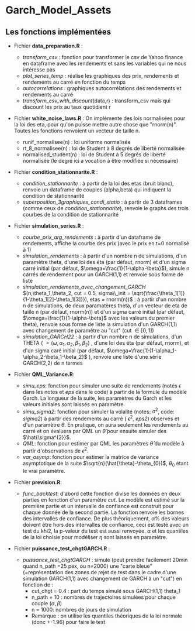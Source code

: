 # Garch_Model_Assets
## Les fonctions implémentées
- Fichier **data_preparation.R** :
  - *transform_csv* : fonction pour transformer le csv de Yahoo finance en dataframe avec les rendements et sans les variables qui ne nous intéresse pas
  - *plot_series_temp* : réalise les graphiques des prix, rendements et rendements au carré en fonction du temps
  - *autocorrelations* : graphiques autocorrélations des rendements et rendements au carré
  - *transform_csv_with_discount*(data,r) : transform_csv mais qui discount les prix au taux quotidient r
  
- Fichier **white_noise_laws.R** : On implémente des lois normalisées pour la loi des eta, pour qu'on puisse mettre autre chose que "rnorm(n)". Toutes les fonctions renvoient un vecteur de taille n.
  - runif_normalisee(n) : loi uniforme normalisée
  - rt_8_normalisee(n) : loi de Student à 8 degrés de liberté normalisée
  - normalised_student(n) : loi de Student à 5 degrés de liberté normalisée (le degré ici a vocation à être modifiée si nécessaire)

- Fichier **condition_stationnarite.R** :
  - *condition_stationnarite* : à partir de la loi des etas (bruit blanc), renvoie un dataframe de couples (alpha,beta) qui indiquent la condition de stationnarité
  - *superposition_3graphiques_condi_statio* : à partir de 3 dataframes (comme ceux de *condition_stationnarite*), renvoie le graphs des trois courbes de la condition de stationnarité

- Fichier **simulation_series.R** :
  - *courbe_prix_arg_rendements* : à partir d'un dataframe de rendements, affiche la courbe des prix (avec le prix en t=0 normalisé à 1)
  - *simulation_rendements* : à partir d'un nombre n de simulations, d'un paramètre theta, d'une loi des éta (par défaut, rnorm) et d'un sigma carré initial (par défaut,  $\omega=\frac{1}{1-\alpha-\beta}$), simule n carrés de rendement pour un GARCH(1,1) et renvoie sous forme de liste
  - *simulation_rendements_avec_changement_GARCH* $(n,\theta_1,\theta_2, cut = 0.5, sigma\\_init = \sqrt{\frac{\theta_1[1]}{1-\theta_1[2]-\theta_1[3]}}), etas = rnorm(n))$ : à partir d'un nombre n de simulations, de deux paramatères theta, d'un vecteur de eta de taille n (par défaut, rnorm(n)) et d'un sigma carré initial (par défaut, $\omega=\frac{1}{1-\alpha-\beta}$ avec les valeurs du premier theta), renvoie sous forme de liste la simulation d'un GARCH(1,1) avec changement de paramètre au "cut" (cut $\in [0,1]$)
  - *simulation_GARCH22* : à partir d'un nombre n de simulations, d'un THETA ( $=(\omega,\alpha_1,\alpha_2,\beta_1,\beta_2)$ , d'une loi des éta (par défaut, rnorm), et d'un sigma caré initial (par défaut, $\omega=\frac{1}{1-\alpha_1-\alpha_2-\beta_1-\beta_2}$ ), renvoie une liste d'une série GARCH(2,2) de n termes

- Fichier **QML_Variance.R**:
  - *simu_eps*: fonction pour simuler une suite de rendements (notés $\epsilon$ dans les notes et *eps* dans le code) à partir de la formule du modèle Garch. La longueur de la suite, les paramètres du Garch et les valeurs initiales sont laissés en paramètre.
  - *simu_sigma2*: fonction pour simuler la volalité (notes: $\sigma^{2}$, code: *sigma2*) à partir des rendements au carré ( $\epsilon^{2}$, *eps2*) observés et d'un paramètre $\theta$. En pratique, on aura seulement les rendements au carré et on évaluera par QML un $\hat{\theta}$ pour ensuite simuler des $\hat{\sigma^{2}}$.
  - *QML*: fonction pour estimer par QML les paramètres $\hat{\theta}$ du modèle à partir d'observations de $\epsilon^{2}$.
  - *var_asymp*: fonction pour estimer la matrice de variance asymptotique de la suite $\sqrt{n}(\hat{\theta}-\theta_{0})$, $\theta_{0}$ étant le vrai paramètre.

- Fichier **prevision.R**:
  - *func_backtest*: d'abord cette fonction divise les données en deux parties en fonction d'un paramètre *cut*. Le modèle est estimé sur la première partie et un intervalle de confiance est construit pour chaque donnée de la second partie. La fonction renvoie les bornes des intervalles de confiance. De plus théoriquement, $\alpha$% des valeurs doivent être hors des intervalles de confiance, ceci est testé avec un test du khi2, la p-valeur du test est aussi renvoyée. $\alpha$ et les quantiles de la loi choisie pour modéliser $\eta$ sont laissés en paramètre.

- Fichier **puissance_test_chgtGARCH.R** :
  - *puissance_test_chgtGARCH* : simule (peut prendre facilement 20min quand n_path =25 pex, ou n=2000) une "carte bleue" (=représentation des zones de rejet de test dans le cadre d'une simulation GARCH(1,1) avec changement de GARCH à un "cut") en fonction de :
    - cut_chgt = 0.4 : part du temps simulé sous GARCH(1,1) theta_1
    - n_path = 10 : nombres de trajectoires simulées pour chaque couple $(\alpha,\beta)$
    - n = 1000: nombres de jours de simulation
    - Remarque : on utilise les quantiles théoriques de la loi normale (donc +-1.96) pour faire le test
